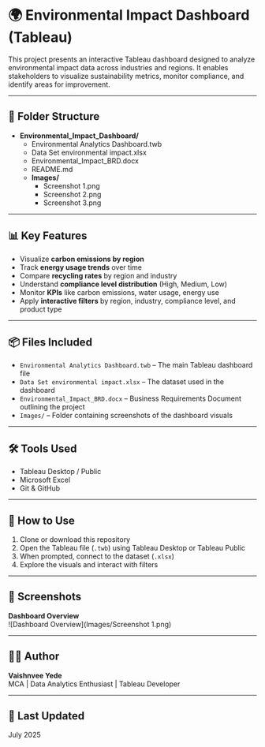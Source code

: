 # 🌍 Environmental Impact Dashboard (Tableau)

This project presents an interactive Tableau dashboard designed to analyze environmental impact data across industries and regions. It enables stakeholders to visualize sustainability metrics, monitor compliance, and identify areas for improvement.

---

## 📁 Folder Structure

- **Environmental_Impact_Dashboard/**
  - Environmental Analytics Dashboard.twb
  - Data Set environmental impact.xlsx
  - Environmental_Impact_BRD.docx
  - README.md
  - **Images/**
    - Screenshot 1.png
    - Screenshot 2.png
    - Screenshot 3.png

---

## 📊 Key Features

- Visualize **carbon emissions by region**
- Track **energy usage trends** over time
- Compare **recycling rates** by region and industry
- Understand **compliance level distribution** (High, Medium, Low)
- Monitor **KPIs** like carbon emissions, water usage, energy use
- Apply **interactive filters** by region, industry, compliance level, and product type

---

## 📦 Files Included

- `Environmental Analytics Dashboard.twb` – The main Tableau dashboard file
- `Data Set environmental impact.xlsx` – The dataset used in the dashboard
- `Environmental_Impact_BRD.docx` – Business Requirements Document outlining the project
- `Images/` – Folder containing screenshots of the dashboard visuals

---

## 🛠️ Tools Used

- Tableau Desktop / Public
- Microsoft Excel
- Git & GitHub

---

## 🧪 How to Use

1. Clone or download this repository
2. Open the Tableau file (`.twb`) using Tableau Desktop or Tableau Public
3. When prompted, connect to the dataset (`.xlsx`)
4. Explore the visuals and interact with filters

---

## 📸 Screenshots

**Dashboard Overview**  
![Dashboard Overview](Images/Screenshot 1.png)


---

## 👩‍💻 Author

**Vaishnvee Yede**  
MCA | Data Analytics Enthusiast | Tableau Developer

---

## 📅 Last Updated

July 2025
